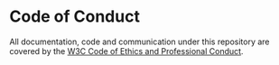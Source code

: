 # Code of Conduct

All documentation, code and communication under this repository are covered by
the
[W3C Code of Ethics and Professional Conduct](https://www.w3.org/Consortium/cepc/).
